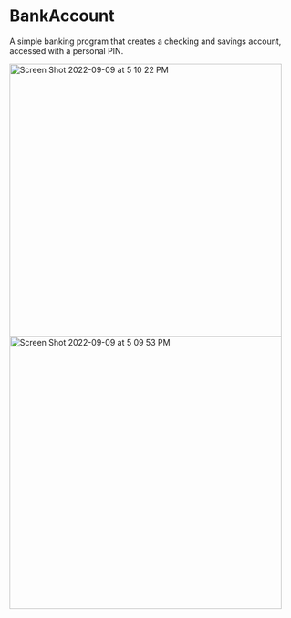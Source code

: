 # BankAccount
A simple banking program that creates a checking and savings account, accessed with a personal PIN.

<img width="477" alt="Screen Shot 2022-09-09 at 5 10 22 PM" src="https://user-images.githubusercontent.com/105566487/189446571-28701554-80dc-42c7-b4d4-8640367f2323.png">
<img width="477" alt="Screen Shot 2022-09-09 at 5 09 53 PM" src="https://user-images.githubusercontent.com/105566487/189446573-5e272142-ae4f-4937-bc45-698f3bae6b0d.png">
